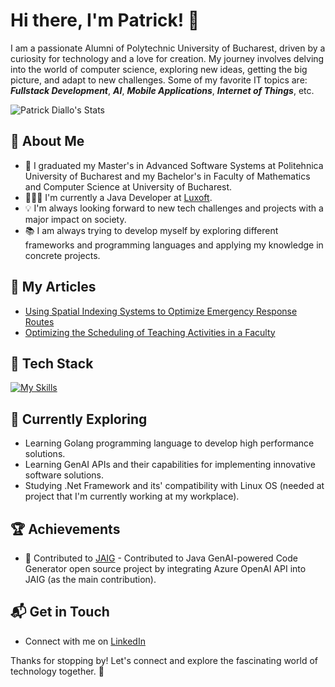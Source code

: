 # Hi there, I'm Patrick! 👋

I am a passionate Alumni of Polytechnic University of Bucharest, driven by a curiosity for technology and a love for creation. My journey involves delving into the world of computer science, exploring new ideas, getting the big picture, and adapt to new challenges. Some of my favorite IT topics are: ***Fullstack Development***, ***AI***, ***Mobile Applications***, ***Internet of Things***, etc.

![Patrick Diallo's Stats](https://github-readme-stats.vercel.app/api?username=PatrickDiallo23&theme=tokyonight&show_icons=true&hide_border=false&count_private=true&rank_icon=percentile&include_all_commits=true&cache_seconds=30000)

## 🚀 About Me

- 🔭 I graduated my Master's in Advanced Software Systems at Politehnica University of Bucharest and my Bachelor's in Faculty of Mathematics and Computer Science at University of Bucharest.
- 👨🏽‍💻 I'm currently a Java Developer at [Luxoft](https://www.luxoft.com/).
- 💡 I'm always looking forward to new tech challenges and projects with a major impact on society.
- 📚 I am always trying to develop myself by exploring different frameworks and programming languages and applying my knowledge in concrete projects.


## 📝 My Articles
- [Using Spatial Indexing Systems to Optimize Emergency Response Routes](https://ieeexplore.ieee.org/abstract/document/10214866)
- [Optimizing the Scheduling of Teaching Activities in a Faculty](https://www.mdpi.com/2076-3417/14/20/9554)

## 🔧 Tech Stack
[![My Skills](https://skillicons.dev/icons?i=angular,cs,css,dart,docker,dotnet,figma,firebase,flutter,github,go,html,java,js,latex,linux,nodejs,postgres,postman,py,spring,ts&theme=dark)](https://skillicons.dev)


## 🌱 Currently Exploring

- Learning Golang programming language to develop high performance solutions.
- Learning GenAI APIs and their capabilities for implementing innovative software solutions.
- Studying .Net Framework and its' compatibility with Linux OS (needed at project that I'm currently working at my workplace).


## 🏆 Achievements

- 🌟 Contributed to [JAIG](https://github.com/sonkin/JAIG) - Contributed to Java GenAI-powered Code Generator open source project by integrating Azure OpenAI API into JAIG (as the main contribution).


## 📬 Get in Touch

- Connect with me on [LinkedIn](https://www.linkedin.com/in/diallo-francis-patrick-4a1a61218/)

Thanks for stopping by! Let's connect and explore the fascinating world of technology together. 🚀

<!--
**PatrickDiallo23/PatrickDiallo23** is a ✨ _special_ ✨ repository because its `README.md` (this file) appears on your GitHub profile.

Here are some ideas to get you started:

- 🔭 I’m currently working on ...
- 🌱 I’m currently learning ...
- 👯 I’m looking to collaborate on ...
- 🤔 I’m looking for help with ...
- 💬 Ask me about ...
- 📫 How to reach me: ...
- 😄 Pronouns: ...
- ⚡ Fun fact: ...
-->

